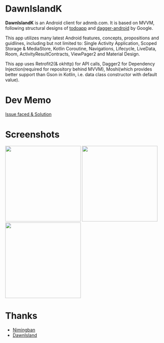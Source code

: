 # DawnIslandK
**DawnIslandK** is an Android client for adnmb.com. It is based on MVVM, following structural designs of [todoapp](https://github.com/android/architecture-samples) and [dagger-android](https://github.com/android/architecture-samples/tree/dagger-android) by Google.

This app utilizes many latest Android features, concepts, propositions and guidlines, including but not limited to: Single Activity Application, Scoped Storage & MediaStore, Kotlin Coroutine, Navigations, Lifecycle, LiveData, Room, ActivityResultContracts, ViewPager2 and Material Design.

This app uses Retrofit2(& okhttp) for API calls, Dagger2 for Dependency Injection(required for repository behind MVVM), Moshi(which provides better support than Gson in Kotlin, i.e. data class constructor with default value). 

# Dev Memo
[Issue faced & Solution](https://github.com/fishballzzz/DawnIslandK/blob/master/DEV_MEMO.md)

# Screenshots
<img src="https://github.com/fishballzzz/DawnIslandK/blob/master/demo/demo1.gif" width="240">         <img src="https://github.com/fishballzzz/DawnIslandK/blob/master/demo/demo2.gif" width="240">       <img src="https://github.com/fishballzzz/DawnIslandK/blob/master/demo/demo3.gif" width="240"> 

# Thanks
- [Nimingban](https://github.com/seven332/Nimingban)
- [DawnIsland](https://github.com/zwt-ss/DawnIsland) 

